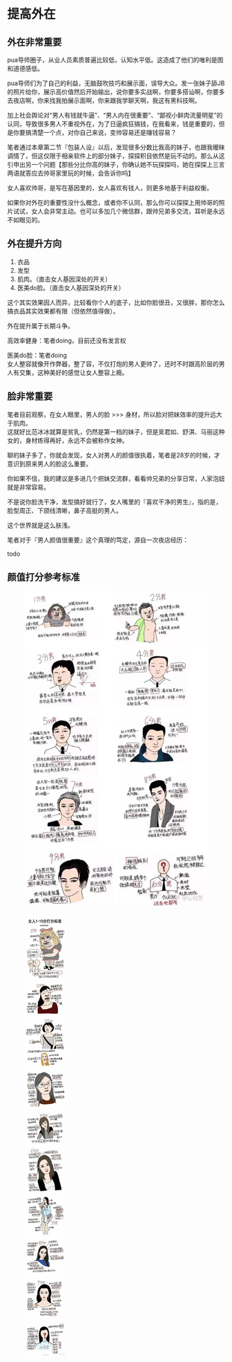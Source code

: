 # 提高外在

## 外在非常重要

pua导师圈子，从业人员素质普遍比较低，认知水平低。这造成了他们的唯利是图和道德感低。

pua导师们为了自己的利益，无脑鼓吹技巧和展示面，误导大众。发一张妹子舔JB的照片给你，展示高价值然后开始输出，说你要多实战啊，你要多搭讪啊，你要多去夜店啊，你来找我拍展示面啊，你来跟我学聊天啊，我这有黑科技啊。

加上社会舆论对“男人有钱就牛逼”、“男人内在很重要”、“鄙视小鲜肉流量明星”的认同，导致很多男人不重视外在，为了日逼疯狂搞钱，在我看来，钱是重要的，但是你要搞清楚一个点，对你自己来说，变帅容易还是赚钱容易？

笔者通过本章第二节『包装人设』以后，发现很多分数比我高的妹子，也跟我暧昧调情了，但这仅限于相亲软件上的部分妹子，探探积目依然是玩不动的。那么从这引申出另一个问题【那些分比你高的妹子，你确认她不玩探探吗，她在探探上三言两语就答应去帅哥家里玩的时候，会告诉你吗】

女人喜欢帅哥，是写在基因里的，女人喜欢有钱人，则更多地基于利益权衡。

如果你对外在的重要性没什么概念，或者你不认同，那么你可以探探上用帅哥的照片试试，女人会非常主动。也可以多加几个微信群，跟帅兄弟多交流，耳听是永远不如眼见的。

## 外在提升方向

1. 衣品
2. 发型
3. 肌肉。（直击女人基因深处的开关）
4. 医美do脸。（直击女人基因深处的开关）

这个其实效果因人而异，比较看你个人的底子，比如你脸很丑，又很胖，那你怎么搞衣品其实效果都有限（但依然值得做）。

外在提升属于长期斗争。

高效率健身：笔者doing，目前还没有发言权

医美do脸：笔者doing\
女人整容就像开作弊器，整了容，不仅打炮的男人更帅了，还时不时跟高阶层的男人有交集，这种美好的感觉让女人整容上瘾。

## 脸非常重要

笔者目前观察，在女人眼里，男人的脸 >>>  身材，所以脸对把妹效率的提升远大于肌肉。\
这就好比范冰冰就算是贫乳，仍然是第一档的妹子，但是吴君如、舒淇、马丽这种女的，身材练得再好，永远不会被称作女神。

聊的妹子多了，你就会发现，女人对男人的颜值很执着，笔者是28岁的时候，才意识到原来男人的脸这么重要。

你如果不信，我的建议是多进几个把妹交流群，看看帅兄弟的分享日常，人家泡妞就是非常容易。

不是说你脸洗干净，发型搞好就行了，女人嘴里的『喜欢干净的男生』，指的是，脸型周正、下颌线清晰，鼻子高挺的男人。

这个世界就是这么肤浅。

笔者对于『男人颜值很重要』这个真理的笃定，源自一次夜店经历：

todo

## 颜值打分参考标准

<figure><img src="../.gitbook/assets/2a43a5a422312a5613aca792e075282.jpg" alt=""><figcaption></figcaption></figure>

<figure><img src="../.gitbook/assets/11ea0d02834edeac697b4d9862d4f71.jpg" alt=""><figcaption></figcaption></figure>
